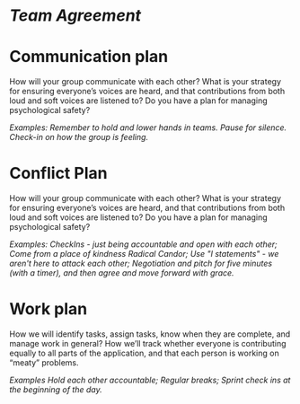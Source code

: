 # _Team Agreement_

# Communication plan
How will your group communicate with each other? What is your strategy for ensuring everyone’s voices are heard, and that contributions from both loud and soft voices are listened to? Do you have a plan for managing psychological safety?

_Examples: Remember to hold and lower hands in teams. Pause for silence.  Check-in on how the group is feeling._

# Conflict Plan
How will your group communicate with each other? What is your strategy for ensuring everyone’s voices are heard, and that contributions from both loud and soft voices are listened to? Do you have a plan for managing psychological safety?

_Examples: CheckIns - just being accountable and open with each other; Come from a place of kindness
Radical Candor; Use "I statements" - we aren't here to attack each other; Negotiation and pitch for five minutes (with a timer), and then agree and move forward with grace._

# Work plan
How we will identify tasks, assign tasks, know when they are complete, and manage work in general? How we’ll track whether everyone is contributing equally to all parts of the application, and that each person is working on “meaty” problems.

_Examples Hold each other accountable; Regular breaks; Sprint check ins at the beginning of the day._